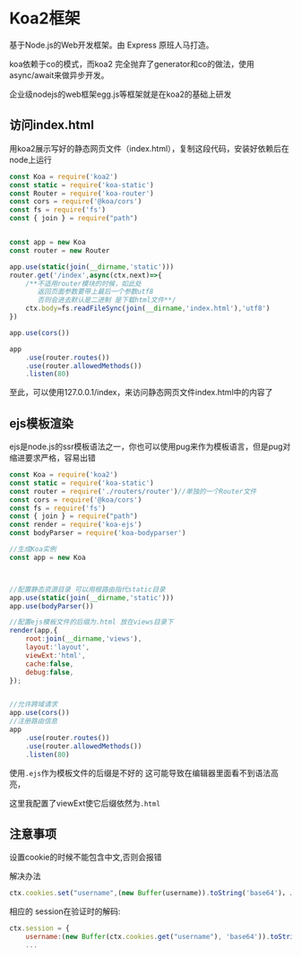 # Koa2框架

基于Node.js的Web开发框架。由 Express 原班人马打造。

koa依赖于co的模式，而koa2 完全抛弃了generator和co的做法，使用async/await来做异步开发。

企业级nodejs的web框架egg.js等框架就是在koa2的基础上研发



## 访问index.html

用koa2展示写好的静态网页文件（index.html），复制这段代码，安装好依赖后在node上运行

```js
const Koa = require('koa2')
const static = require('koa-static')
const Router = require('koa-router')
const cors = require('@koa/cors')
const fs = require('fs')
const { join } = require("path")


const app = new Koa
const router = new Router

app.use(static(join(__dirname,'static')))
router.get('/index',async(ctx,next)=>{
	/**不适用router模块的时候，如此处
	   返回页面参数要带上最后一个参数utf8 
	   否则会进去默认是二进制 是下载html文件**/
	ctx.body=fs.readFileSync(join(__dirname,'index.html'),'utf8')
})

app.use(cors())

app
	.use(router.routes())
	.use(router.allowedMethods())
	.listen(80)
```

至此，可以使用127.0.0.1/index，来访问静态网页文件index.html中的内容了



## ejs模板渲染

ejs是node.js的ssr模板语法之一，你也可以使用pug来作为模板语言，但是pug对缩进要求严格，容易出错

```js
const Koa = require('koa2')
const static = require('koa-static')
const router = require('./routers/router')//单独的一个Router文件
const cors = require('@koa/cors')
const fs = require('fs')
const { join } = require("path")
const render = require('koa-ejs')
const bodyParser = require('koa-bodyparser')

//生成Koa实例
const app = new Koa



//配置静态资源目录 可以用根路由指代static目录
app.use(static(join(__dirname,'static')))
app.use(bodyParser())

//配置ejs模板文件的后缀为.html 放在views目录下
render(app,{
	root:join(__dirname,'views'),
	layout:'layout',
	viewExt:'html',
	cache:false,
	debug:false,
});


//允许跨域请求
app.use(cors())
//注册路由信息
app
	.use(router.routes())
	.use(router.allowedMethods())
	.listen(80)
```

使用`.ejs`作为模板文件的后缀是不好的 这可能导致在编辑器里面看不到语法高亮，

这里我配置了viewExt使它后缀依然为`.html`



## 注意事项

设置cookie的时候不能包含中文,否则会报错

解决办法

```js
ctx.cookies.set("username",(new Buffer(username)).toString('base64')，...
```

相应的 session在验证时的解码:

```js
ctx.session = {
	username:(new Buffer(ctx.cookies.get("username"), 'base64')).toString(),
    ...
```

